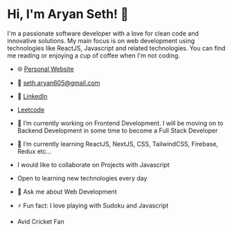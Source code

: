 # Hi, I'm  Aryan Seth! 👋

I'm a passionate software developer with a love for clean code and innovative solutions. My main focus is on web development using technologies like ReactJS, Javascript and related technologies. You can find me reading or enjoying a cup of coffee when I'm not coding.

- 🌐 [Personal Website](https://aryan-prog.github.io/google-portfolio/)
- 📧 seth.aryan605@gmail.com
- 💼 [LinkedIn](https://www.linkedin.com/in/aryan-seth-9190b1196/)
- [Leetcode](https://leetcode.com/mandelakalam12364/)

- 🔭 I’m currently working on Frontend Development. I will be moving on to Backend Development in some time to become a Full Stack Developer
- 🌱 I’m currently learning ReactJS, NextJS, CSS, TailwindCSS, Firebase, Redux etc...
- I would like to collaborate on Projects with Javascript
- Open to learning new technologies every day
- 💬 Ask me about Web Development
- ⚡ Fun fact: I love playing with Sudoku and Javascript
- Avid Cricket Fan

